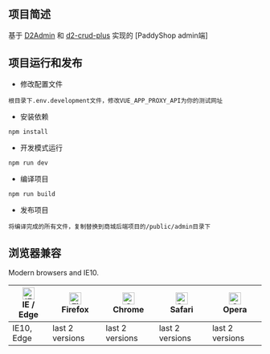 

项目简述
----

基于 [D2Admin](https://gitee.com/d2-projects/d2-admin) 和 [d2-crud-plus](https://gitee.com/greper/d2-crud-plus) 实现的 [PaddyShop admin端]

项目运行和发布
----

- 修改配置文件
```
根目录下.env.development文件，修改VUE_APP_PROXY_API为你的测试网址
```

- 安装依赖
```
npm install
```

- 开发模式运行
```
npm run dev
```

- 编译项目
```
npm run build
```

- 发布项目
```
将编译完成的所有文件，复制替换到商城后端项目的/public/admin目录下
```

## 浏览器兼容

Modern browsers and IE10.

| <img src="https://raw.githubusercontent.com/alrra/browser-logos/master/src/edge/edge_48x48.png" alt="IE / Edge" width="24px" height="24px" /></br>IE / Edge | <img src="https://raw.githubusercontent.com/alrra/browser-logos/master/src/firefox/firefox_48x48.png" alt="Firefox" width="24px" height="24px" /></br>Firefox | <img src="https://raw.githubusercontent.com/alrra/browser-logos/master/src/chrome/chrome_48x48.png" alt="Chrome" width="24px" height="24px" /></br>Chrome | <img src="https://raw.githubusercontent.com/alrra/browser-logos/master/src/safari/safari_48x48.png" alt="Safari" width="24px" height="24px" /></br>Safari | <img src="https://raw.githubusercontent.com/alrra/browser-logos/master/src/opera/opera_48x48.png" alt="Opera" width="24px" height="24px" /></br>Opera |
| --- | --- | --- | --- | --- |
| IE10, Edge | last 2 versions | last 2 versions | last 2 versions | last 2 versions |